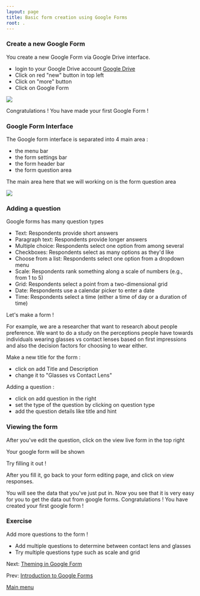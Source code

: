 ```yaml
---
layout: page
title: Basic form creation using Google Forms
root: .
---
```


### Create a new Google Form

You create a new Google Form via Google Drive interface.

- login to your Google Drive account [Google Drive](http://drive.google.com)
- Click on red "new" button in top left
- Click on "more" button
- Click on Google Form

![](img/google-forms-02-01.png)

Congratulations ! You have made your first Google Form !

### Google Form Interface

The Google form interface is separated into 4 main area :

- the menu bar
- the form settings bar
- the form header bar
- the form question area

The main area here that we will working on is the form question area

![](img/google-forms-02-02.png)

### Adding a question

Google forms has many question types

- Text: Respondents provide short answers
- Paragraph text: Respondents provide longer answers
- Multiple choice: Respondents select one option from among several
- Checkboxes: Respondents select as many options as they'd like
- Choose from a list: Respondents select one option from a dropdown menu
- Scale: Respondents rank something along a scale of numbers (e.g., from 1 to 5)
- Grid: Respondents select a point from a two-dimensional grid
- Date: Respondents use a calendar picker to enter a date
- Time: Respondents select a time (either a time of day or a duration of time)

Let's make a form !

For example, we are a researcher that want to research about people preference. We want to do a study on the perceptions people have towards individuals wearing glasses  vs contact lenses based on first impressions and also the decision factors for choosing to wear either.

Make a new title for the form :

- click on add Title and Description
- change it to "Glasses vs Contact Lens"

Adding a question :

- click on add question in the right
- set the type of the question by clicking on question type
- add the question details like title and hint

### Viewing the form

After you've edit the question, click on the view live form in the top right

Your google form will be shown 

Try filling it out !

After you fill it, go back to your form editing page, and click on view responses.

You will see the data that you've just put in. Now you see that it is very easy for you to get the data out from google forms.
Congratulations ! You have created your first google form !

### Exercise

Add more questions to the form !

- Add multiple questions to determine between contact lens and glasses
- Try multiple questions type such as scale and grid

Next: [Theming in Google Form](google-forms-03-theming.html)

Prev: [Introduction to Google Forms](google-forms-01-intro.html)


[Main menu](index.html)
